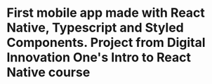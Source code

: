 # First mobile app made with React Native, Typescript and Styled Components. Project from Digital Innovation One's Intro to React Native course

